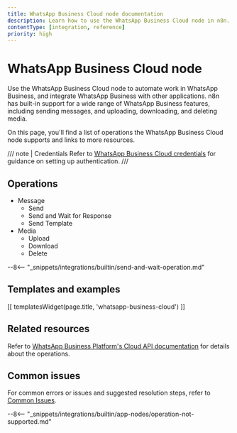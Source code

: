```yaml
---
title: WhatsApp Business Cloud node documentation
description: Learn how to use the WhatsApp Business Cloud node in n8n. Follow technical documentation to integrate WhatsApp Business Cloud node into your workflows.
contentType: [integration, reference]
priority: high
---
```


# WhatsApp Business Cloud node

Use the WhatsApp Business Cloud node to automate work in WhatsApp Business, and integrate WhatsApp Business with other applications. n8n has built-in support for a wide range of WhatsApp Business features, including sending messages, and uploading, downloading, and deleting media. 

On this page, you'll find a list of operations the WhatsApp Business Cloud node supports and links to more resources.

/// note | Credentials
Refer to [WhatsApp Business Cloud credentials](/integrations/builtin/credentials/whatsapp.md) for guidance on setting up authentication. 
///

## Operations

* Message
	* Send
	* Send and Wait for Response
	* Send Template
* Media
	* Upload
	* Download
	* Delete

--8<-- "_snippets/integrations/builtin/send-and-wait-operation.md"

## Templates and examples

<!-- see https://www.notion.so/n8n/Pull-in-templates-for-the-integrations-pages-37c716837b804d30a33b47475f6e3780 -->
[[ templatesWidget(page.title, 'whatsapp-business-cloud') ]]

## Related resources

Refer to [WhatsApp Business Platform's Cloud API documentation](https://developers.facebook.com/docs/whatsapp/cloud-api) for details about the operations.

## Common issues

For common errors or issues and suggested resolution steps, refer to [Common Issues](/integrations/builtin/app-nodes/n8n-nodes-base.whatsapp/common-issues.md).

--8<-- "_snippets/integrations/builtin/app-nodes/operation-not-supported.md"
